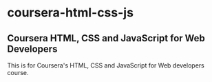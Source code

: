# coursera-html-css-js
<h2>Coursera HTML, CSS and JavaScript for Web Developers</h2>
This is for Coursera's HTML, CSS and JavaScript for Web developers course.
